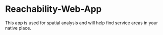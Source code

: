 # Reachability-Web-App
This app is used for spatial analysis and will help find service areas in your native place.
